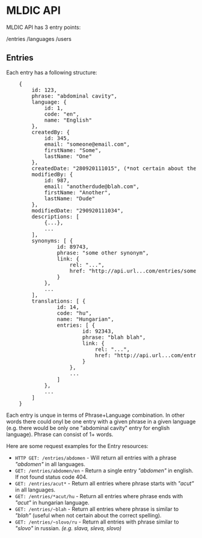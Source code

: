 MLDIC API
=========

MLDIC API has 3 entry points:

/entries
/languages
/users

Entries
-------

Each entry has a following structure:
<pre>
    {
        id: 123,
        phrase: "abdominal cavity",
        language: {
            id: 1,
            code: "en",
            name: "English"
        },
        createdBy: {
            id: 345,
            email: "someone@email.com",
            firstName: "Some",
            lastName: "One"
        },
        createdDate: "280920111015", (*not certain about the date format yet)
        modifiedBy: {
            id: 987,
            email: "anotherdude@blah.com",
            firstName: "Another",
            lastName: "Dude"
        },
        modifiedDate: "290920111034",
        descriptions: [
            {...},
            ...
        ],
        synonyms: [ {
                id: 89743,
                phrase: "some other synonym",
                link: {
                    rel: "...",
                    href: "http://api.url...com/entries/some other synonym/en"
                }
            },
            ...
        ],
        translations: [ {
                id: 14,
                code: "hu",
                name: "Hungarian",
                entries: [ {
                        id: 92343,
                        phrase: "blah blah",
                        link: {
                            rel: "...",
                            href: "http://api.url...com/entries/blah blah/fr"
                        }
                    },
                    ...
                ]
            },
            ...
        ]
    }
</pre>

Each entry is unque in terms of Phrase+Language combination. In other words there could onyl be one entry with a given phrase in a given language (e.g. there would be only one "abdominal cavity" entry for english language). Phrase can consist of 1+ words.

Here are some request examples for the Entry resources:

* `HTTP GET: /entries/abdomen` - Will return all entries with a phrase *"abdomen"* in all languages.
* `GET: /entries/abdomen/en` - Return a single entry *"abdomen"* in english. If not found status code 404.
* `GET: /entries/acut*` - Return all entries where phrase starts with *"acut"* in all languages.
* `GET: /entries/*acut/hu` - Return all entries where phrase ends with *"acut"* in hungarian language.
* `GET: /entries/~blah` - Return all entries where phrase is similar to *"blah"* (useful when not certain about the correct spelling).
* `GET: /entries/~slovo/ru` - Return all entries with phrase similar to *"slovo"* in russian. *(e.g. slava, sleva, slovo)*
